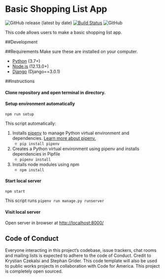 # Basic Shopping List App 

![GitHub release (latest by date)](https://img.shields.io/github/release/truffi01/BB/all.svg)
[![Build Status](https://travis-ci.com/truffi01/BB.svg?branch=master)](https://travis-ci.com/truffi01/BB)
![GitHub](https://img.shields.io/github/license/truffi01/BB)

This code allows users to make a basic shopping list app. 


##Development 

##Requirements
Make sure these are installed on your computer. 
- [Python](https://www.python.org/downloads/release/python-374/) (3.7+)
- [Node.js](https://nodejs.org/en/) (12.13.0+)
- [Django](https://www.djangoproject.com/download/) (Django==3.0.1)


##Instructions 
#### Clone repository and open terminal in directory.

#### Setup environment automatically
```
npm run setup
```
This script automatically:
1. Installs [pipenv](https://github.com/pypa/pipenv) to manage Python virtual environment and dependencies. [Learn more about pipenv.](https://realpython.com/pipenv-guide/)
    - `pip install pipenv`
2. Creates a Python virtual environment using pipenv and installs dependencies in Pipfile
    - `pipenv install` 
3. Installs node modules using npm
    - `npm install`


#### Start local server
```
npm start
```
This script runs `pipenv run manage.py runserver`

#### Visit local server
Open server in browser at [http://localhost:8000/](http://localhost:8000/)

## Code of Conduct

Everyone interacting in this project’s codebase, issue trackers, chat rooms and mailing lists is expected to adhere to the code of Conduct. Credit to Krystian Czekalsi and Stephan Grider. This code template will also be used to public works projects in collaboration with Code for America. This project is completely open sourced. 